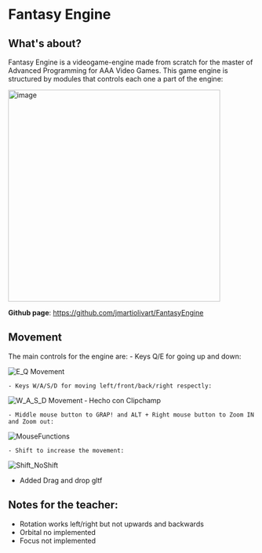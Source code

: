   # Fantasy Engine

  ## What's about?
  Fantasy Engine is a videogame-engine made from scratch for the master of Advanced Programming for AAA Video Games.
  This game engine is structured by modules that controls each one a part of the engine:
  
  <img width="432" alt="image" src="https://github.com/user-attachments/assets/45197e60-6e6b-4947-b95c-19ffbfae1891" />

    
 
  **Github page**: https://github.com/jmartiolivart/FantasyEngine  

  ## Movement
  The main controls for the engine are:
    - Keys Q/E for going up and down:  
    
  ![E_Q Movement](https://github.com/user-attachments/assets/f63d8284-7733-415b-9fa8-65399ec5a98c)

    - Keys W/A/S/D for moving left/front/back/right respectly:

  ![W_A_S_D Movement ‐ Hecho con Clipchamp](https://github.com/user-attachments/assets/0e6361d0-d412-4982-a36c-e0dfeec6cda4)

    - Middle mouse button to GRAP! and ALT + Right mouse button to Zoom IN and Zoom out:  
    
  ![MouseFunctions](https://github.com/user-attachments/assets/38d84e26-3212-4e2b-9959-9d14eaa6e0f4)


    - Shift to increase the movement:  
    
  ![Shift_NoShift](https://github.com/user-attachments/assets/841c2052-e0cf-41d5-97ac-6ccc0f6f6ad4)

  - Added Drag and drop gltf
  
## Notes for the teacher:

- Rotation works left/right but not upwards and backwards
- Orbital no implemented
- Focus not implemented
